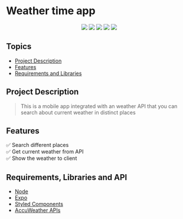 # Weather time app

<p align="center">
  <img src="https://img.shields.io/static/v1?label=React Native&message=framework&color=blue&style=for-the-badge&logo=react"/>
  <img src="https://img.shields.io/static/v1?label=JavaScript&message=Main Technology&color=blue&style=for-the-badge&logo=javascript"/>
  <img src="https://img.shields.io/static/v1?label=Github&message=Deploy&color=blue&style=for-the-badge&logo=github"/>
  <img src="https://img.shields.io/static/v1?label=license&message=MIT&color=green&style=for-the-badge"/>
  <img src="https://img.shields.io/static/v1?label=status&message=done&color=brightgreen&style=for-the-badge"/>
<p>

## Topics
- [Project Description](#project-description)
- [Features](#features)
- [Requirements and Libraries](#requirements-libraries-and-api)
  
## Project Description

> This is a mobile app integrated with an weather API that you can search about current weather in distinct places
  
## Features
:white_check_mark: Search different places  
:white_check_mark: Get current weather from API  
:white_check_mark: Show the weather to client  
  
## Requirements, Libraries and API
- [Node](https://nodejs.org/en/)
- [Expo](https://expo.dev/)
- [Styled Components](https://styled-components.com/)
- [AccuWeather APIs](https://developer.accuweather.com/)
